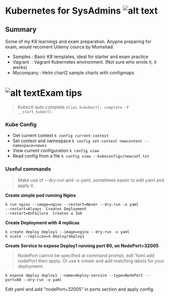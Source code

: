 # Kubernetes for SysAdmins ![alt text](https://vettom.github.io/images/RobinR100px.png "Denny Vettom Logo")

## Summary

  Some of my K8 learnings and exam preparation. Anypne preparing for exam, would recoment Udemy cource by Mumshad.
- Samples   : Basic K8 templates, ideal for starter and exam practice
- Vagrant.  : Vagrant Kubernetes environment. (Not sure who wrote it, it works)
- Mycompany : Helm chart2 sample charts with configmaps



# ![alt text](https://vettom.github.io/images/dv-tec-logo-round2cm.png "Denny Vettom  Tech Logo")Exam tips
> Kubectl auto complete `alias k=kubectl; complete -F __start_kubectl`
### Kube Config
- Get current context `k config current-context`
- Set context and namespace `k config set-context newcontext --namespace=newns` 
- View current configuration `k config view`
- Read config from a file `k config view --kubeconfig=/newconf.txt`

### Useful commands
> Make use of --dry-run and -o yaml, sometimes easier to edit yaml and apply it.


**Create simple pod running Nginx**
``` 
k run nginx --image=nginx --restart=Never --dry-run -o yaml 
--restart=Alyays  Creates Deployment
--restart=OnFailure  Creates a Job
```
**Create Deployment with 4 replicas**
``` 
k create deploy deploy1 --image=nginx --dry-run -o yaml 
k scale --replicas=4 deploy/deploy1 
```
**Create Service to expose Deploy1 running port 80, on NodePort=32005**
> NodePort cannot be specified at command prompt, edit Yaml add nodePort then apply. Or use k create and add matching labels for your deployment.
```
k expose deploy deploy1 --name=deploy-service --type=NodePort --port=80 --dry-run -o yaml
```
Edit yaml and add "nodePort=32005" in ports section and apply config.
